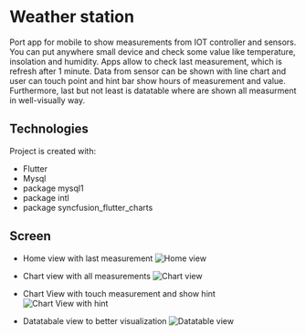 # Weather station
Port app for mobile to show measurements from IOT controller and sensors. You can put anywhere small device and check some value like temperature, insolation and 
humidity. Apps allow to check last measurement, which is refresh after 1 minute. Data from sensor can be shown with line chart and user can touch point and hint bar show
hours of measurement and value. Furthermore, last but not least is datatable where are shown all measurment in well-visually way.

## Technologies
Project is created with:
* Flutter
* Mysql
* package mysql1
* package intl
* package syncfusion_flutter_charts

## Screen
* Home view with last measurement
![Home view](./screens/1.jpg)

* Chart view with all measurements
![Chart view](./screens/2.jpg)

* Chart View with touch measurement and show hint
![Chart View with hint](./screens/3.jpg)

* Datatabale view to better visualization 
![Datatable view](./screens/4.jpg)
